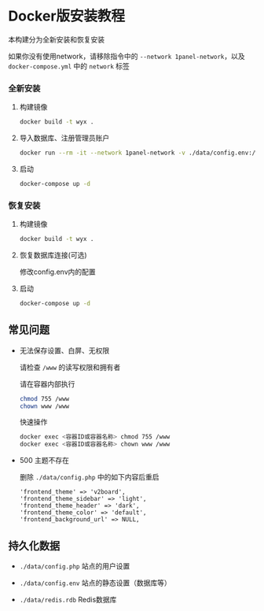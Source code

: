 # Docker版安装教程

本构建分为全新安装和恢复安装

如果你没有使用network，请移除指令中的 ` --network 1panel-network `，以及 ` docker-compose.yml ` 中的 ` network ` 标签

### 全新安装

1. 构建镜像

    ```bash
    docker build -t wyx .
    ```

2. 导入数据库、注册管理员账户

    ```bash
    docker run --rm -it --network 1panel-network -v ./data/config.env:/www/config.env --entrypoint sh wyx "-c" "php artisan v2board:install && cat /www/.env > /www/config.env"
    ```

3. 启动

    ```bash
    docker-compose up -d
    ```

### 恢复安装

1. 构建镜像

    ```bash
    docker build -t wyx .
    ```

2. 恢复数据库连接(可选)

    修改config.env内的配置

3. 启动

    ```bash
    docker-compose up -d
    ```

## 常见问题

- 无法保存设置、白屏、无权限

    请检查 ` /www ` 的读写权限和拥有者

    请在容器内部执行

    ```bash
    chmod 755 /www
    chown www /www
    ```

    快速操作

    ```bash
    docker exec <容器ID或容器名称> chmod 755 /www
    docker exec <容器ID或容器名称> chown www /www
    ```

- 500 主题不存在

    删除 ` ./data/config.php ` 中的如下内容后重启

    ```text
    'frontend_theme' => 'v2board',
    'frontend_theme_sidebar' => 'light',
    'frontend_theme_header' => 'dark',
    'frontend_theme_color' => 'default',
    'frontend_background_url' => NULL,
    ```

## 持久化数据

- ` ./data/config.php ` 站点的用户设置

- ` ./data/config.env ` 站点的静态设置（数据库等）

- ` ./data/redis.rdb ` Redis数据库
